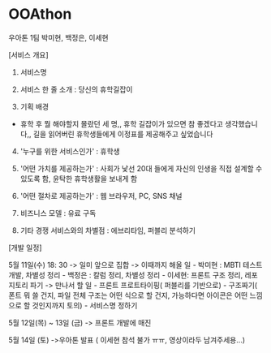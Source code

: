 # OOAthon

우아톤 1팀
박미현, 백정은, 이세현

[서비스 개요]
1. 서비스명
2. 서비스 한 줄 소개 : 당신의 휴학길잡이

3. 기획 배경 
- 휴학 후 뭘 해야할지 몰랐던 세 명,, 휴학 길잡이가 있으면 참 좋겠다고 생각했습니다,, 길을 읽어버린 휴학생들에게 이정표를 제공해주고 싶었습니다

4. '누구를 위한 서비스인가' : 휴학생

5. '어떤 가치를 제공하는가' : 사회가 낯선 20대 들에게 자신의 인생을 직접 설계할 수 있도록 함, 윤탁한 휴학생활을 보내게 함

6. '어떤 절차로 제공하는가' :  웹 브라우저, PC, SNS 채널
7. 비즈니스 모델 : 유료 구독
8. 기타 경쟁 서비스와의 차별점 : 에브리타임, 퍼블리 분석하기


[개발 일정]

5월 11일(수) 18: 30
-> 일미 앞으로 집합
-> 이때까지 해올 일
    - 박미현 : MBTI 테스트 개발, 차별성 정리 
    - 백정은 : 칼럼 정리, 차별성 정리
    - 이세현: 프론트 구조 정리, 레포지토리 파기
-> 만나서 할 일
    - 프론트 프로트타이핑( 퍼블리를 기반으로)
    - 구조짜기( 폰트 뭐 쓸 건지, 파일 전체 구조는 어떤 식으로 할 건지, 가능하다면 아이콘은 어떤 느낌으로 할 것인지까지 토의)
    - 서비스명 정하기

5월 12일(목) ~ 13일 (금)
-> 프론트 개발에 매진

5월 14일 (토)
->우아톤 발표 ( 이세현 참석 불가 ㅠㅠ, 영상이라두 남겨주세용...)

